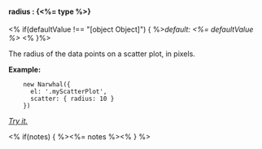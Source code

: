 #### **radius** : {<%= type %>}

<% if(defaultValue !== "[object Object]") { %>*default: <%= defaultValue %>* <% }%>

The radius of the data points on a scatter plot, in pixels.

**Example:**

		new Narwhal({
		  el: '.myScatterPlot',
		  scatter: { radius: 10 }
		})

*[Try it.](http://jsfiddle.net/forio/XZWP5/)*

<% if(notes) { %><%= notes %><% } %>


